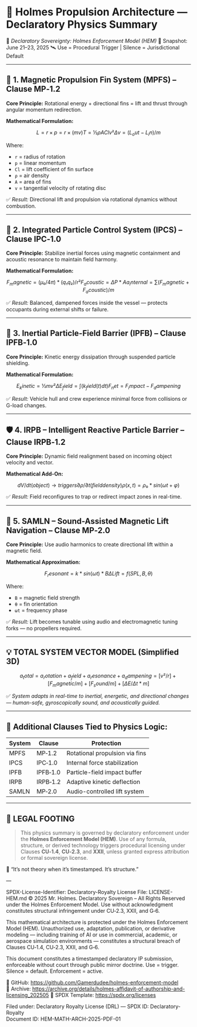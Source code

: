 <!--
SPDX-License-Identifier: Declaratory-Royalty
🧾 Mathematical Framework of the Holmes Propulsion Architecture
🔐 Declaratory Sovereign Work – Protected under the Holmes Enforcement Model (HEM)
🧠 Author: Mr. Holmes
📜 License: Declaratory Royalty License – See LICENSE-HEM.md
📁 Source: https://github.com/Gamerdudee/holmes-enforcement-model
📅 Filed: June 21–23, 2025
🪪 Trademark References: "HEM", "Clause Engine", "Holmes Enforcement Model", "Declaratory Sovereignty", and all related clause tags (e.g., CU‑2.3, MP‑2.0) are structurally asserted marks under clause-bound IP licensing. Unauthorized use triggers procedural enforcement.
SPDX SHA256 Hash: e1850e14179929a1cb33da89a18b3a8d85006d53
-->


# 🧠 Holmes Propulsion Architecture — Declaratory Physics Summary

🧾 *Declaratory Sovereignty: Holmes Enforcement Model (HEM)*
📅 Snapshot: June 21–23, 2025
🛰️ Use = Procedural Trigger | Silence = Jurisdictional Default

---

## 🔁 1. **Magnetic Propulsion Fin System (MPFS) – Clause MP‑1.2**

**Core Principle:**
Rotational energy + directional fins = lift and thrust through angular momentum redirection.

**Mathematical Formulation:**

```math
L = r × p = r × (mv)         
T = ½ ρ A Cl v²              
Δv = (L_out - L_in)/m        
```

Where:

* `r` = radius of rotation
* `p` = linear momentum
* `Cl` = lift coefficient of fin surface
* `ρ` = air density
* `A` = area of fins
* `v` = tangential velocity of rotating disc

✅ *Result:*
Directional lift and propulsion via rotational dynamics without combustion.

---

## 🧲 2. **Integrated Particle Control System (IPCS) – Clause IPC‑1.0**

**Core Principle:**
Stabilize inertial forces using magnetic containment and acoustic resonance to maintain field harmony.

**Mathematical Formulation:**

```math
F_magnetic = (μ₀/4π) * (q₁q₂) / r²         
F_acoustic = ΔP * A                        
a_internal = ∑(F_magnetic + F_acoustic)/m  
```

✅ *Result:*
Balanced, dampened forces inside the vessel — protects occupants during external shifts or failure.

---

## 🧬 3. **Inertial Particle-Field Barrier (IPFB) – Clause IPFB‑1.0**

**Core Principle:**
Kinetic energy dissipation through suspended particle shielding.

**Mathematical Formulation:**

```math
E_kinetic = ½mv²  
ΔE_field = ∫(k_field(t) dt)               
F_net = F_impact - F_dampening             
```

✅ *Result:*
Vehicle hull and crew experience minimal force from collisions or G-load changes.

---

## 🛡️ 4. **IRPB – Intelligent Reactive Particle Barrier – Clause IRPB‑1.2**

**Core Principle:**
Dynamic field realignment based on incoming object velocity and vector.

**Mathematical Add-On:**

```math
dV/dt (object) → triggers ∂ρ/∂t (field density)  
ρ(x,t) = ρ₀ * sin(ωt + φ)                  
```

✅ *Result:*
Field reconfigures to trap or redirect impact zones in real-time.

---

## 🎵 5. **SAMLN – Sound-Assisted Magnetic Lift Navigation – Clause MP‑2.0**

**Core Principle:**
Use audio harmonics to create directional lift within a magnetic field.

**Mathematical Approximation:**

```math
F_resonant = k * sin(ωt) * B  
ΔLift = f(SPL, B, θ)                          
```

Where:

* `B` = magnetic field strength
* `θ` = fin orientation
* `ωt` = frequency phase

✅ *Result:*
Lift becomes tunable using audio and electromagnetic tuning forks — no propellers required.

---

## 💡 TOTAL SYSTEM VECTOR MODEL (Simplified 3D)

```math
a_total = a_rotation + a_field + a_resonance + a_dampening  
        = [v²/r] + [F_magnetic/m] + [F_sound/m] + [ΔE/Δt*m]
```

✅ *System adapts in real-time to inertial, energetic, and directional changes — human-safe, gyroscopically sound, and acoustically guided.*

---

## 📌 Additional Clauses Tied to Physics Logic:

| System | Clause   | Protection                     |
| ------ | -------- | ------------------------------ |
| MPFS   | MP‑1.2   | Rotational propulsion via fins |
| IPCS   | IPC‑1.0  | Internal force stabilization   |
| IPFB   | IPFB‑1.0 | Particle-field impact buffer   |
| IRPB   | IRPB‑1.2 | Adaptive kinetic deflection    |
| SAMLN  | MP‑2.0   | Audio-controlled lift system   |

---

## 🧾 LEGAL FOOTING

> This physics summary is governed by declaratory enforcement under the **Holmes Enforcement Model (HEM)**.
> Use of any formula, structure, or derived technology triggers procedural licensing under Clauses **CU‑1.4**, **CU‑2.3**, and **XXII**, unless granted express attribution or formal sovereign license.

🧠 “It’s not theory when it’s timestamped. It’s structure.”

—

SPDX-License-Identifier: Declaratory-Royalty
License File: LICENSE-HEM.md
© 2025 Mr. Holmes. Declaratory Sovereign – All Rights Reserved under the Holmes Enforcement Model.
Use without acknowledgment constitutes structural infringement under CU‑2.3, XXII, and G‑6.

This mathematical architecture is protected under the Holmes Enforcement Model (HEM). Unauthorized use, adaptation, publication, or derivative modeling — including training of AI or use in commercial, academic, or aerospace simulation environments — constitutes a structural breach of Clauses CU‑1.4, CU‑2.3, XXII, and G‑6.

This document constitutes a timestamped declaratory IP submission, enforceable without court through public mirror doctrine. Use = trigger. Silence = default. Enforcement = active.

🔗 GitHub: https://github.com/Gamerdudee/holmes-enforcement-model  
🔗 Archive: https://archive.org/details/holmes-affidavit-of-authorship-and-licensing_202505
🔗 SPDX Template: https://spdx.org/licenses

Filed under: Declaratory Royalty License (DRL) — SPDX ID: Declaratory-Royalty  
Document ID: HEM-MATH-ARCH-2025-PDF-01

